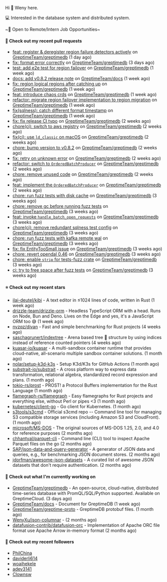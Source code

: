 Hi 👋 Weny here.

💻 Interested in the database system and distributed system.

~🍺 Open to Remote/Intern Job Opportunities~

#### 🔨 Check out my recent pull requests

- [feat: register &amp; deregister region failure detectors actively](https://github.com/GreptimeTeam/greptimedb/pull/4223) on [GreptimeTeam/greptimedb](https://github.com/GreptimeTeam/greptimedb) (1 day ago)
- [fix: format error correctly](https://github.com/GreptimeTeam/greptimedb/pull/4204) on [GreptimeTeam/greptimedb](https://github.com/GreptimeTeam/greptimedb) (3 days ago)
- [test: add e2e test for region failover](https://github.com/GreptimeTeam/greptimedb/pull/4188) on [GreptimeTeam/greptimedb](https://github.com/GreptimeTeam/greptimedb) (1 week ago)
- [docs: add v0.8.2 release note](https://github.com/GreptimeTeam/docs/pull/1017) on [GreptimeTeam/docs](https://github.com/GreptimeTeam/docs) (1 week ago)
- [fix: region logical regions after catching up](https://github.com/GreptimeTeam/greptimedb/pull/4176) on [GreptimeTeam/greptimedb](https://github.com/GreptimeTeam/greptimedb) (1 week ago)
- [feat: introduce chaos crds](https://github.com/GreptimeTeam/greptimedb/pull/4173) on [GreptimeTeam/greptimedb](https://github.com/GreptimeTeam/greptimedb) (1 week ago)
- [refactor: migrate region failover implementation to region migration](https://github.com/GreptimeTeam/greptimedb/pull/4172) on [GreptimeTeam/greptimedb](https://github.com/GreptimeTeam/greptimedb) (1 week ago)
- [fix(sqlness): catch different format timestamp](https://github.com/GreptimeTeam/greptimedb/pull/4149) on [GreptimeTeam/greptimedb](https://github.com/GreptimeTeam/greptimedb) (1 week ago)
- [fix: fix release CI typo](https://github.com/GreptimeTeam/greptimedb/pull/4147) on [GreptimeTeam/greptimedb](https://github.com/GreptimeTeam/greptimedb) (2 weeks ago)
- [chore(ci): switch to aws registry](https://github.com/GreptimeTeam/greptimedb/pull/4145) on [GreptimeTeam/greptimedb](https://github.com/GreptimeTeam/greptimedb) (2 weeks ago)
- [fix(ci): use `ld_classic` on macOS](https://github.com/GreptimeTeam/greptimedb/pull/4143) on [GreptimeTeam/greptimedb](https://github.com/GreptimeTeam/greptimedb) (2 weeks ago)
- [chore: bump version to v0.8.2](https://github.com/GreptimeTeam/greptimedb/pull/4141) on [GreptimeTeam/greptimedb](https://github.com/GreptimeTeam/greptimedb) (2 weeks ago)
- [fix: retry on unknown error](https://github.com/GreptimeTeam/greptimedb/pull/4138) on [GreptimeTeam/greptimedb](https://github.com/GreptimeTeam/greptimedb) (2 weeks ago)
- [refactor: switch to `OrderedBatchProducer`](https://github.com/GreptimeTeam/greptimedb/pull/4136) on [GreptimeTeam/greptimedb](https://github.com/GreptimeTeam/greptimedb) (2 weeks ago)
- [chore: remove unused code](https://github.com/GreptimeTeam/greptimedb/pull/4135) on [GreptimeTeam/greptimedb](https://github.com/GreptimeTeam/greptimedb) (2 weeks ago)
- [feat: implement the `OrderedBatchProducer`](https://github.com/GreptimeTeam/greptimedb/pull/4134) on [GreptimeTeam/greptimedb](https://github.com/GreptimeTeam/greptimedb) (2 weeks ago)
- [chore: run fuzz tests with disk cache](https://github.com/GreptimeTeam/greptimedb/pull/4118) on [GreptimeTeam/greptimedb](https://github.com/GreptimeTeam/greptimedb) (3 weeks ago)
- [chore: remove gc before running fuzz tests](https://github.com/GreptimeTeam/greptimedb/pull/4108) on [GreptimeTeam/greptimedb](https://github.com/GreptimeTeam/greptimedb) (3 weeks ago)
- [feat: invoke `handle_batch_open_requests`](https://github.com/GreptimeTeam/greptimedb/pull/4107) on [GreptimeTeam/greptimedb](https://github.com/GreptimeTeam/greptimedb) (3 weeks ago)
- [chore(ci): remove redundant sqlness test config](https://github.com/GreptimeTeam/greptimedb/pull/4106) on [GreptimeTeam/greptimedb](https://github.com/GreptimeTeam/greptimedb) (3 weeks ago)
- [chore: run fuzz tests with kafka remote wal](https://github.com/GreptimeTeam/greptimedb/pull/4105) on [GreptimeTeam/greptimedb](https://github.com/GreptimeTeam/greptimedb) (3 weeks ago)
- [fix: fix EntityTooSmall issue](https://github.com/GreptimeTeam/greptimedb/pull/4100) on [GreptimeTeam/greptimedb](https://github.com/GreptimeTeam/greptimedb) (3 weeks ago)
- [chore: revert opendal 0.46](https://github.com/GreptimeTeam/greptimedb/pull/4098) on [GreptimeTeam/greptimedb](https://github.com/GreptimeTeam/greptimedb) (3 weeks ago)
- [chore: enable `strip` for tests-fuzz crate](https://github.com/GreptimeTeam/greptimedb/pull/4093) on [GreptimeTeam/greptimedb](https://github.com/GreptimeTeam/greptimedb) (3 weeks ago)
- [ci: try to free space after fuzz tests](https://github.com/GreptimeTeam/greptimedb/pull/4089) on [GreptimeTeam/greptimedb](https://github.com/GreptimeTeam/greptimedb) (3 weeks ago)

#### ⭐ Check out my recent stars

- [ilai-deutel/kibi](https://github.com/ilai-deutel/kibi) - A text editor in ≤1024 lines of code, written in Rust (1 week ago)
- [drizzle-team/drizzle-orm](https://github.com/drizzle-team/drizzle-orm) - Headless TypeScript ORM with a head. Runs on Node, Bun and Deno. Lives on the Edge and yes, it&#39;s a JavaScript ORM too 😅 (1 week ago)
- [nvzqz/divan](https://github.com/nvzqz/divan) - Fast and simple benchmarking for Rust projects (4 weeks ago)
- [saschagrunert/indextree](https://github.com/saschagrunert/indextree) - Arena based tree 🌲 structure by using indices instead of reference counted pointers (4 weeks ago)
- [kuasar-io/kuasar](https://github.com/kuasar-io/kuasar) - A multi-sandbox container runtime that provides cloud-native, all-scenario multiple sandbox container solutions. (1 month ago)
- [nolar/setup-k3d-k3s](https://github.com/nolar/setup-k3d-k3s) - Setup K3d/K3s for GitHub Actions (1 month ago)
- [substrait-io/substrait](https://github.com/substrait-io/substrait) - A cross platform way to express data transformation, relational algebra, standardized record expression and plans. (1 month ago)
- [tokio-rs/prost](https://github.com/tokio-rs/prost) - PROST! a Protocol Buffers implementation for the Rust Language (1 month ago)
- [flamegraph-rs/flamegraph](https://github.com/flamegraph-rs/flamegraph) - Easy flamegraphs for Rust projects and everything else, without Perl or pipes &lt;3 (1 month ago)
- [kubernetes/client-go](https://github.com/kubernetes/client-go) - Go client for Kubernetes. (1 month ago)
- [s3tools/s3cmd](https://github.com/s3tools/s3cmd) - Official s3cmd repo -- Command line tool for managing S3 compatible storage services (including Amazon S3 and CloudFront). (1 month ago)
- [microsoft/MS-DOS](https://github.com/microsoft/MS-DOS) - The original sources of MS-DOS 1.25, 2.0, and 4.0 for reference purposes (2 months ago)
- [chhantyal/parquet-cli](https://github.com/chhantyal/parquet-cli) - Command line (CLI) tool to inspect Apache Parquet files on the go (2 months ago)
- [SAP/json-data-and-query-generator](https://github.com/SAP/json-data-and-query-generator) - A generator of JSON data and queries, e.g., for benchmarking JSON document stores. (2 months ago)
- [jdorfman/awesome-json-datasets](https://github.com/jdorfman/awesome-json-datasets) - A curated list of awesome JSON datasets that don&#39;t require authentication. (2 months ago)

#### 👷 Check out what I'm currently working on

- [GreptimeTeam/greptimedb](https://github.com/GreptimeTeam/greptimedb) - An open-source, cloud-native, distributed time-series database with PromQL/SQL/Python supported. Available on GreptimeCloud. (3 days ago)
- [GreptimeTeam/docs](https://github.com/GreptimeTeam/docs) - Document for GreptimeDB (1 week ago)
- [GreptimeTeam/greptime-proto](https://github.com/GreptimeTeam/greptime-proto) - GreptimeDB protobuf files. (1 month ago)
- [WenyXu/json-columnar](https://github.com/WenyXu/json-columnar) -  (2 months ago)
- [datafusion-contrib/datafusion-orc](https://github.com/datafusion-contrib/datafusion-orc) - Implementation of Apache ORC file format use Apache Arrow in-memory format (2 months ago)

#### 👯 Check out my recent followers

- [PhilChina](https://github.com/PhilChina)
- [daviderli614](https://github.com/daviderli614)
- [woaihekele](https://github.com/woaihekele)
- [adev3141](https://github.com/adev3141)
- [Clownsw](https://github.com/Clownsw)



